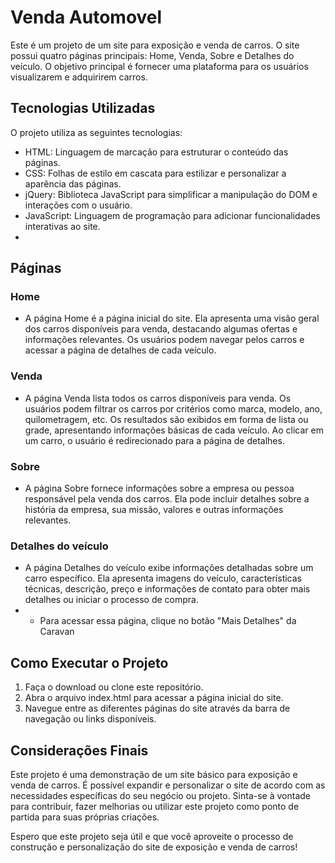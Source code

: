 # Venda Automovel
Este é um projeto de um site para exposição e venda de carros. O site possui quatro páginas principais: Home, Venda, Sobre e Detalhes do veículo. O objetivo principal é fornecer uma plataforma para os usuários visualizarem e adquirirem carros.

## Tecnologias Utilizadas
O projeto utiliza as seguintes tecnologias:

- HTML: Linguagem de marcação para estruturar o conteúdo das páginas.
- CSS: Folhas de estilo em cascata para estilizar e personalizar a aparência das páginas.
- jQuery: Biblioteca JavaScript para simplificar a manipulação do DOM e interações com o usuário.
- JavaScript: Linguagem de programação para adicionar funcionalidades interativas ao site.
- 
## Páginas

### Home
- A página Home é a página inicial do site. Ela apresenta uma visão geral dos carros disponíveis para venda, destacando algumas ofertas e informações relevantes. Os usuários podem navegar pelos carros e acessar a página de detalhes de cada veículo.

### Venda
- A página Venda lista todos os carros disponíveis para venda. Os usuários podem filtrar os carros por critérios como marca, modelo, ano, quilometragem, etc. Os resultados são exibidos em forma de lista ou grade, apresentando informações básicas de cada veículo. Ao clicar em um carro, o usuário é redirecionado para a página de detalhes.

### Sobre
- A página Sobre fornece informações sobre a empresa ou pessoa responsável pela venda dos carros. Ela pode incluir detalhes sobre a história da empresa, sua missão, valores e outras informações relevantes.

### Detalhes do veículo
- A página Detalhes do veículo exibe informações detalhadas sobre um carro específico. Ela apresenta imagens do veículo, características técnicas, descrição, preço e informações de contato para obter mais detalhes ou iniciar o processo de compra.
- - Para acessar essa página, clique no botão "Mais Detalhes" da Caravan

## Como Executar o Projeto
1. Faça o download ou clone este repositório.
2. Abra o arquivo index.html para acessar a página inicial do site.
3. Navegue entre as diferentes páginas do site através da barra de navegação ou links disponíveis.

## Considerações Finais
Este projeto é uma demonstração de um site básico para exposição e venda de carros. É possível expandir e personalizar o site de acordo com as necessidades específicas do seu negócio ou projeto. Sinta-se à vontade para contribuir, fazer melhorias ou utilizar este projeto como ponto de partida para suas próprias criações.

Espero que este projeto seja útil e que você aproveite o processo de construção e personalização do site de exposição e venda de carros!
